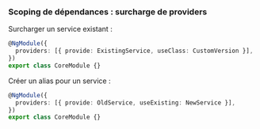 ### Scoping de dépendances : surcharge de providers

Surcharger un service existant :

```typescript
@NgModule({
  providers: [{ provide: ExistingService, useClass: CustomVersion }],
})
export class CoreModule {}
```

Créer un alias pour un service :

```typescript
@NgModule({
  providers: [{ provide: OldService, useExisting: NewService }],
})
export class CoreModule {}
```
